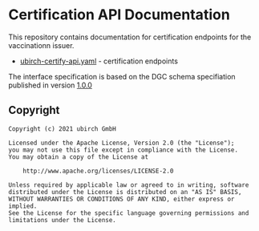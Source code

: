 # Certification API Documentation

This repository contains documentation for certification endpoints for the
vaccinationn issuer.

- [ubirch-certify-api.yaml](ubirch-certify-api.yaml) - certification endpoints

The interface specification is based on the DGC schema specifiation published in version [1.0.0](https://github.com/ehn-digital-green-development/ehn-dgc-schema/releases/tag/1.0.0)

## Copyright

```
Copyright (c) 2021 ubirch GmbH

Licensed under the Apache License, Version 2.0 (the "License");
you may not use this file except in compliance with the License.
You may obtain a copy of the License at

    http://www.apache.org/licenses/LICENSE-2.0

Unless required by applicable law or agreed to in writing, software
distributed under the License is distributed on an "AS IS" BASIS,
WITHOUT WARRANTIES OR CONDITIONS OF ANY KIND, either express or implied.
See the License for the specific language governing permissions and
limitations under the License.
```
